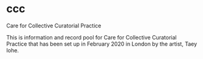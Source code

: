 # ccc
Care for Collective Curatorial Practice

This is information and record pool for Care for Collective Curatorial Practice that has been set up in February 2020 in London by the artist, Taey Iohe. 
